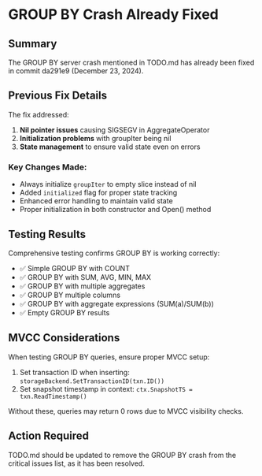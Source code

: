 # GROUP BY Crash Already Fixed

## Summary

The GROUP BY server crash mentioned in TODO.md has already been fixed in commit da291e9 (December 23, 2024).

## Previous Fix Details

The fix addressed:
1. **Nil pointer issues** causing SIGSEGV in AggregateOperator
2. **Initialization problems** with groupIter being nil
3. **State management** to ensure valid state even on errors

### Key Changes Made:
- Always initialize `groupIter` to empty slice instead of nil
- Added `initialized` flag for proper state tracking
- Enhanced error handling to maintain valid state
- Proper initialization in both constructor and Open() method

## Testing Results

Comprehensive testing confirms GROUP BY is working correctly:
- ✅ Simple GROUP BY with COUNT
- ✅ GROUP BY with SUM, AVG, MIN, MAX
- ✅ GROUP BY with multiple aggregates
- ✅ GROUP BY multiple columns
- ✅ GROUP BY with aggregate expressions (SUM(a)/SUM(b))
- ✅ Empty GROUP BY results

## MVCC Considerations

When testing GROUP BY queries, ensure proper MVCC setup:
1. Set transaction ID when inserting: `storageBackend.SetTransactionID(txn.ID())`
2. Set snapshot timestamp in context: `ctx.SnapshotTS = txn.ReadTimestamp()`

Without these, queries may return 0 rows due to MVCC visibility checks.

## Action Required

TODO.md should be updated to remove the GROUP BY crash from the critical issues list, as it has been resolved.